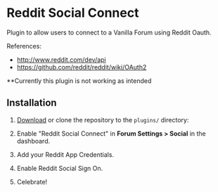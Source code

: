 # Reddit Social Connect

Plugin to allow users to connect to a Vanilla Forum using Reddit Oauth.

References:

- http://www.reddit.com/dev/api
- https://github.com/reddit/reddit/wiki/OAuth2

**Currently this plugin is not working as intended

## Installation

1. [Download](http://vanillaforums.org/get/reddit-plugin) or clone the repository to the `plugins/` directory:

2. Enable "Reddit Social Connect" in __Forum Settings > Social__ in the dashboard.

3. Add your Reddit App Credentials.

4. Enable Reddit Social Sign On.

5. Celebrate!
